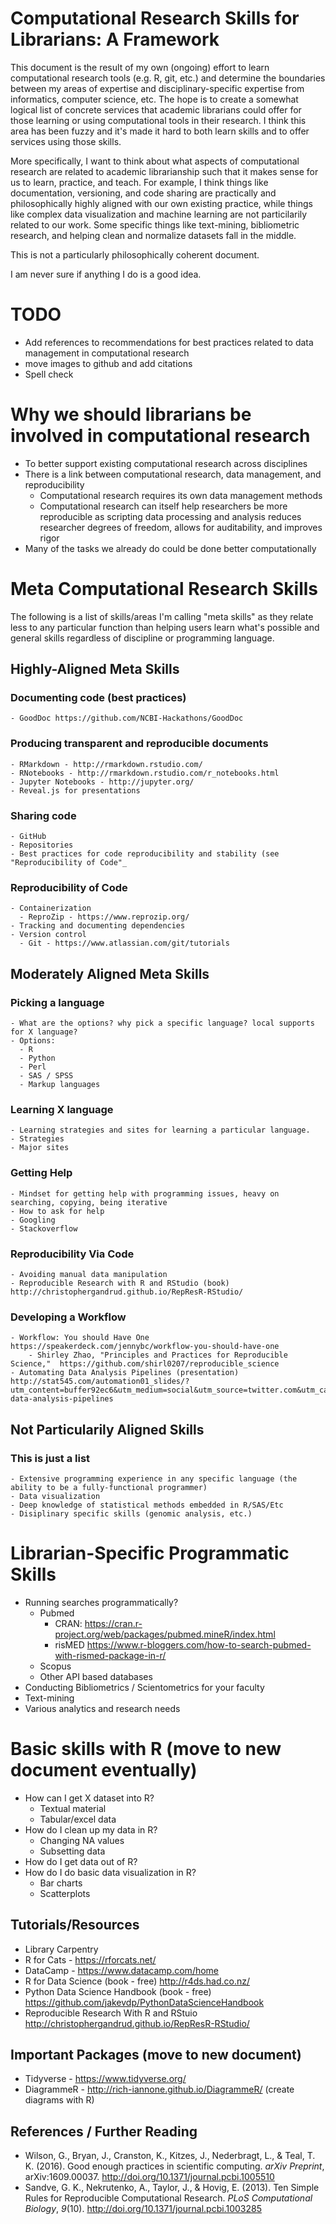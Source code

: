 # Computational Research Skills for Librarians: A Framework

This document is the result of my own (ongoing) effort to learn computational research tools (e.g. R, git, etc.) and determine the boundaries between my areas of expertise and disciplinary-specific expertise from informatics, computer science, etc. The hope is to create a somewhat logical list of concrete services that academic librarians could offer for those learning or using computational tools in their research. I think this area has been fuzzy and it's made it hard to both learn skills and to offer services using those skills.

More specifically, I want to think about what aspects of computational research are related to academic librarianship such that it makes sense for us to learn, practice, and teach. For example, I think things like documentation, versioning, and code sharing are practically and philosophically highly aligned with our own existing practice, while things like complex data visualization and machine learning are not particilarily related to our work. Some specific things like text-mining,  bibliometric research, and helping clean and normalize datasets fall in the middle. 

This is not a particularly philosophically coherent document. 

I am never sure if anything I do is a good idea. 

# TODO

- Add references to recommendations for best practices related to data management in computational research
- move images to github and add citations
- Spell check

# Why we should librarians be involved in computational research
- To better support existing computational research across disciplines
- There is a link between computational research, data management, and reproducibility
    - Computational research requires its own data management methods
    - Computational research can itself help researchers be more reproducible as scripting data processing and analysis reduces researcher degrees of freedom, allows for auditability, and improves rigor
- Many of the tasks we already do could be done better computationally

# Meta Computational Research Skills
The following is a list of skills/areas I'm calling "meta skills" as they relate less to any particular function than helping users learn what's possible and general skills regardless of discipline or programming language. 

## Highly-Aligned Meta Skills

### Documenting code (best practices)
    - GoodDoc https://github.com/NCBI-Hackathons/GoodDoc 

### Producing transparent and reproducible documents 
    - RMarkdown - http://rmarkdown.rstudio.com/ 
    - RNotebooks - http://rmarkdown.rstudio.com/r_notebooks.html 
    - Jupyter Notebooks - http://jupyter.org/ 
    - Reveal.js for presentations 
 
### Sharing code
    - GitHub
    - Repositories
    - Best practices for code reproducibility and stability (see "Reproducibility of Code"_

### Reproducibility of Code
    - Containerization 
      - ReproZip - https://www.reprozip.org/ 
    - Tracking and documenting dependencies
    - Version control
      - Git - https://www.atlassian.com/git/tutorials 

## Moderately Aligned Meta Skills

### Picking a language
    - What are the options? why pick a specific language? local supports for X language?
    - Options:
      - R
      - Python
      - Perl
      - SAS / SPSS
      - Markup languages

### Learning X language
    - Learning strategies and sites for learning a particular language.
    - Strategies
    - Major sites

### Getting Help
    - Mindset for getting help with programming issues, heavy on searching, copying, being iterative
    - How to ask for help
    - Googling
    - Stackoverflow
 
### Reproducibility Via Code
    - Avoiding manual data manipulation
    - Reproducible Research with R and RStudio (book) http://christophergandrud.github.io/RepResR-RStudio/ 

### Developing a Workflow
    - Workflow: You should Have One https://speakerdeck.com/jennybc/workflow-you-should-have-one 
        - Shirley Zhao, "Principles and Practices for Reproducible Science,"  https://github.com/shirl0207/reproducible_science
    - Automating Data Analysis Pipelines (presentation) http://stat545.com/automation01_slides/?utm_content=buffer92ec6&utm_medium=social&utm_source=twitter.com&utm_campaign=buffer#/automating-data-analysis-pipelines 
  
## Not Particularily Aligned Skills

### This is just a list
    - Extensive programming experience in any specific language (the ability to be a fully-functional programmer)
    - Data visualization
    - Deep knowledge of statistical methods embedded in R/SAS/Etc
    - Disiplinary specific skills (genomic analysis, etc.)

# Librarian-Specific Programmatic Skills
  - Running searches programmatically?
    - Pubmed
         - CRAN: https://cran.r-project.org/web/packages/pubmed.mineR/index.html 
         - risMED https://www.r-bloggers.com/how-to-search-pubmed-with-rismed-package-in-r/
    - Scopus
    - Other API based databases
  - Conducting Bibliometrics / Scientometrics for your faculty
  - Text-mining 
  - Various analytics and research needs
  
  
# Basic skills with R (move to new document eventually)
  - How can I get X dataset into R?
    - Textual material 
    - Tabular/excel data
  - How do I clean up my data in R?
    - Changing NA values
    - Subsetting data
  - How do I get data out of R? 
  - How do I do basic data visualization in R?
    - Bar charts
    - Scatterplots


## Tutorials/Resources
- Library Carpentry
- R for Cats - https://rforcats.net/ 
- DataCamp - https://www.datacamp.com/home 
- R for Data Science (book - free) http://r4ds.had.co.nz/
- Python Data Science Handbook (book - free) https://github.com/jakevdp/PythonDataScienceHandbook 
- Reproducible Research With R and RStuio http://christophergandrud.github.io/RepResR-RStudio/ 


## Important Packages (move to new document)
- Tidyverse - https://www.tidyverse.org/ 
- DiagrammeR - http://rich-iannone.github.io/DiagrammeR/ (create diagrams with R)


## References / Further Reading
- Wilson, G., Bryan, J., Cranston, K., Kitzes, J., Nederbragt, L., & Teal, T. K. (2016). Good enough practices in scientific computing. *arXiv Preprint*, arXiv:1609.00037. http://doi.org/10.1371/journal.pcbi.1005510 
- Sandve, G. K., Nekrutenko, A., Taylor, J., & Hovig, E. (2013). Ten Simple Rules for Reproducible Computational Research. *PLoS Computational Biology*, *9*(10). http://doi.org/10.1371/journal.pcbi.1003285 

